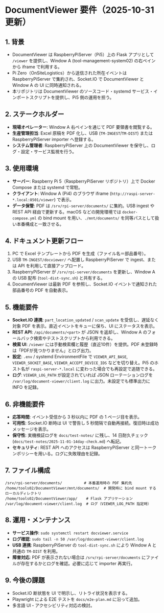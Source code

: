 # DocumentViewer 要件（2025-10-31 更新）

## 1. 背景
- DocumentViewer は RaspberryPiServer（Pi5）上の Flask アプリとして `/viewer` を提供し、Window A (tool-management-system02) の右ペインから iframe で利用する。
- Pi Zero（OnSiteLogistics）から送信された所在イベントは RaspberryPiServer で集約され、Socket.IO で DocumentViewer と Window A の UI に同時通知される。
- 本リポジトリは DocumentViewer のソースコード・systemd サービス・インポートスクリプトを提供し、Pi5 側の運用を担う。

## 2. ステークホルダー
- **現場オペレーター**: Window A 右ペインを通じて PDF 要領書を閲覧する。
- **生産管理担当**: Excel 原稿を PDF 化し、USB (`TM-INGEST`/`TM-DIST`) または RaspberryPiServer importer へ登録する。
- **システム管理者**: RaspberryPiServer 上の DocumentViewer を保守し、ログ・設定・サービス監視を行う。

## 3. 使用環境
- **サーバー**: Raspberry Pi 5（RaspberryPiServer リポジトリ）上で Docker Compose または systemd で常駐。
- **クライアント**: Window A (Pi4) のブラウザ iframe (`http://raspi-server-*.local:8501/viewer`) で表示。
- **データ保管**: PDF は `/srv/rpi-server/documents/` に集約。USB ingest や REST API 経由で更新する。macOS などの開発環境では `docker-compose.yml` の bind mount を用い、`./mnt/documents/` を同等パスとして扱い本番構成と一致させる。

## 4. ドキュメント更新フロー
1. PC で Excel テンプレートから PDF を生成（ファイル名＝部品番号）。
2. USB `TM-INGEST/docviewer/` へ配置し RaspberryPiServer で ingest、または API を利用して直接アップロード。
3. RaspberryPiServer が `/srv/rpi-server/documents` を更新し、Window A の USB 配布 (`tool-dist-sync.sh`) と共有する。
4. DocumentViewer は最新 PDF を参照し、Socket.IO イベントで通知された部品番号の PDF を自動表示。

## 5. 機能要件
- **Socket.IO 連携**: `part_location_updated` / `scan_update` を受信し、遅延なく対象 PDF を表示。直近イベントをキューに保ち、UI にステータスを表示。
- **REST API**: `/api/documents/<part>` が JSON を返却し、Window A のフォールバック検索やテストスクリプトから利用できる。
- **検索 UI**: `/viewer` には手動検索欄と履歴（直近10件）を提供。PDF 未登録時は「PDFが見つかりません」とログ出力。
- **設定**: `.env` / systemd EnvironmentFile で `VIEWER_API_BASE`, `VIEWER_SOCKET_BASE`, `VIEWER_ACCEPT_DEVICE_IDS` などを切り替え。Pi5 のホスト名が `raspi-server-*.local` に変わった場合でも再設定で追随できる。
- **ログ**: `VIEWER_LOG_PATH` が設定されていれば JSON ローテーションログを `/var/log/document-viewer/client.log` に出力。未設定でも標準出力に INFO を記録。

## 6. 非機能要件
- **応答時間**: イベント受信から 3 秒以内に PDF の 1 ページ目を表示。
- **可用性**: Socket.IO 断時は UI で警告し 5 秒間隔で自動再接続。復旧時は成功メッセージを表示。
- **保守性**: 実機検証ログを `docs/test-notes/` に残し、14 日耐久チェック (`docs/test-notes/2025-11-01-14day-check.md`) へ転記。
- **セキュリティ**: REST API へのアクセスは RaspberryPiServer と同一トークンポリシーを用いる。ログに失敗理由を記録。

## 7. ファイル構成
```
/srv/rpi-server/documents/          # 本番運用時の PDF 集約先
/home/tools02/DocumentViewer/mnt/documents/  # 開発時に bind mount するローカルディレクトリ
/home/tools02/DocumentViewer/app/    # Flask アプリケーション
/var/log/document-viewer/client.log  # ログ（VIEWER_LOG_PATH 指定時）
```

## 8. 運用・メンテナンス
- **サービス操作**: `sudo systemctl restart docviewer.service`
- **ログ確認**: `sudo tail -n 50 /var/log/document-viewer/client.log`
- **USB 連携**: RaspberryPiServer の `tool-dist-sync.sh` により Window A と共通の `TM-DIST` を利用。
- **障害対応**: PDF が表示されない場合は `/srv/rpi-server/documents` にファイルが存在するかとログを確認。必要に応じて importer 再実行。

## 9. 今後の課題
- Socket.IO 断状態を UI で明示し、リトライ状況を表示する。
- Playwright による E2E テストを `docs/e2e-plan.md` に沿って追加。
- 多言語 UI・アクセシビリティ対応の検討。
